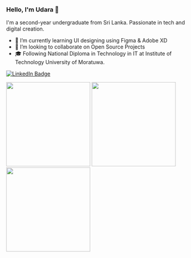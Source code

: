 ### Hello, I'm Udara 👋

I'm a second-year undergraduate from Sri Lanka. Passionate in tech and digital creation.

- 🌱 I’m currently learning UI designing using Figma & Adobe XD
- 👯 I’m looking to collaborate on Open Source Projects
- 🎓 Following National Diploma in Technology in IT at Institute of Technology University of Moratuwa.

[![LinkedIn Badge](https://img.shields.io/badge/LinkedIn-0077B5?style=for-the-badge&logo=linkedin&logoColor=white)](https://www.linkedin.com/in/udara-nilupul-2391151ba/)


<div>
  <img height="225" src="https://github-readme-stats.vercel.app/api?username=UdaraNilupul&show_icons=true&theme=nord&include_all_commits=true&count_private=true"/>
  <img height="225" src="https://github-readme-stats.vercel.app/api/top-langs/?username=UdaraNilupul&theme=nord&hide=jupyter%20notebook,hack"/>
  <img height="225" src="https://streak-stats.demolab.com?user=UdaraNilupul&theme=nord&mode=weekly"/>
</div>

